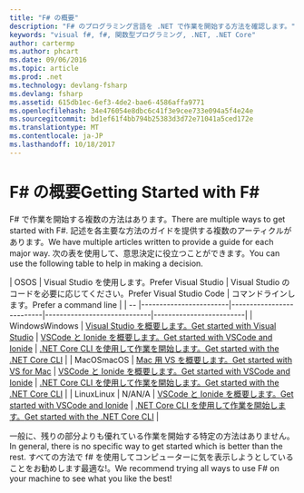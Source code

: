 ```yaml
---
title: "F# の概要"
description: "F# のプログラミング言語を .NET で作業を開始する方法を確認します。"
keywords: "visual f#, f#, 関数型プログラミング, .NET, .NET Core"
author: cartermp
ms.author: phcart
ms.date: 09/06/2016
ms.topic: article
ms.prod: .net
ms.technology: devlang-fsharp
ms.devlang: fsharp
ms.assetid: 615db1ec-6ef3-4de2-bae6-4586affa9771
ms.openlocfilehash: 34e476054e8dbc6c41f3e9cee733e094a5f4e24e
ms.sourcegitcommit: bd1ef61f4bb794b25383d3d72e71041a5ced172e
ms.translationtype: MT
ms.contentlocale: ja-JP
ms.lasthandoff: 10/18/2017
---
```

# <a name="getting-started-with-f"></a><span data-ttu-id="8c0a9-104">F# の概要</span><span class="sxs-lookup"><span data-stu-id="8c0a9-104">Getting Started with F#</span></span> #

<span data-ttu-id="8c0a9-105">F# で作業を開始する複数の方法はあります。</span><span class="sxs-lookup"><span data-stu-id="8c0a9-105">There are multiple ways to get started with F#.</span></span>  <span data-ttu-id="8c0a9-106">記述を各主要な方法のガイドを提供する複数のアーティクルがあります。</span><span class="sxs-lookup"><span data-stu-id="8c0a9-106">We have multiple articles written to provide a guide for each major way.</span></span>  <span data-ttu-id="8c0a9-107">次の表を使用して、意思決定に役立つことができます。</span><span class="sxs-lookup"><span data-stu-id="8c0a9-107">You can use the following table to help in making a decision.</span></span>

| <span data-ttu-id="8c0a9-108">OS</span><span class="sxs-lookup"><span data-stu-id="8c0a9-108">OS</span></span> | <span data-ttu-id="8c0a9-109">Visual Studio を使用します。</span><span class="sxs-lookup"><span data-stu-id="8c0a9-109">Prefer Visual Studio</span></span> | <span data-ttu-id="8c0a9-110">Visual Studio のコードを必要に応じてください。</span><span class="sxs-lookup"><span data-stu-id="8c0a9-110">Prefer Visual Studio Code</span></span> | <span data-ttu-id="8c0a9-111">コマンドラインします。</span><span class="sxs-lookup"><span data-stu-id="8c0a9-111">Prefer a command line</span></span> |
| -- |------------------------|--------------------------|-----------------------------|-------------------------|
| <span data-ttu-id="8c0a9-112">Windows</span><span class="sxs-lookup"><span data-stu-id="8c0a9-112">Windows</span></span> | [<span data-ttu-id="8c0a9-113">Visual Studio を概要します。</span><span class="sxs-lookup"><span data-stu-id="8c0a9-113">Get started with Visual Studio</span></span>](get-started-visual-studio.md) | [<span data-ttu-id="8c0a9-114">VSCode と Ionide を概要します。</span><span class="sxs-lookup"><span data-stu-id="8c0a9-114">Get started with VSCode and Ionide</span></span>](get-started-vscode.md) | [<span data-ttu-id="8c0a9-115">.NET Core CLI を使用して作業を開始します。</span><span class="sxs-lookup"><span data-stu-id="8c0a9-115">Get started with the .NET Core CLI</span></span>](get-started-command-line.md) |
| <span data-ttu-id="8c0a9-116">MacOS</span><span class="sxs-lookup"><span data-stu-id="8c0a9-116">macOS</span></span> | [<span data-ttu-id="8c0a9-117">Mac 用 VS を概要します。</span><span class="sxs-lookup"><span data-stu-id="8c0a9-117">Get started with VS for Mac</span></span>](get-started-with-visual-studio-for-mac.md) | [<span data-ttu-id="8c0a9-118">VSCode と Ionide を概要します。</span><span class="sxs-lookup"><span data-stu-id="8c0a9-118">Get started with VSCode and Ionide</span></span>](get-started-vscode.md) | [<span data-ttu-id="8c0a9-119">.NET Core CLI を使用して作業を開始します。</span><span class="sxs-lookup"><span data-stu-id="8c0a9-119">Get started with the .NET Core CLI</span></span>](get-started-command-line.md) |
| <span data-ttu-id="8c0a9-120">Linux</span><span class="sxs-lookup"><span data-stu-id="8c0a9-120">Linux</span></span> | <span data-ttu-id="8c0a9-121">N/A</span><span class="sxs-lookup"><span data-stu-id="8c0a9-121">N/A</span></span> | [<span data-ttu-id="8c0a9-122">VSCode と Ionide を概要します。</span><span class="sxs-lookup"><span data-stu-id="8c0a9-122">Get started with VSCode and Ionide</span></span>](get-started-vscode.md) | [<span data-ttu-id="8c0a9-123">.NET Core CLI を使用して作業を開始します。</span><span class="sxs-lookup"><span data-stu-id="8c0a9-123">Get started with the .NET Core CLI</span></span>](get-started-command-line.md) |

<span data-ttu-id="8c0a9-124">一般に、残りの部分よりも優れている作業を開始する特定の方法はありません。</span><span class="sxs-lookup"><span data-stu-id="8c0a9-124">In general, there is no specific way to get started which is better than the rest.</span></span>  <span data-ttu-id="8c0a9-125">すべての方法で f# を使用してコンピューターに気を表示しようとしていることをお勧めします最適な!。</span><span class="sxs-lookup"><span data-stu-id="8c0a9-125">We recommend trying all ways to use F# on your machine to see what you like the best!</span></span>
